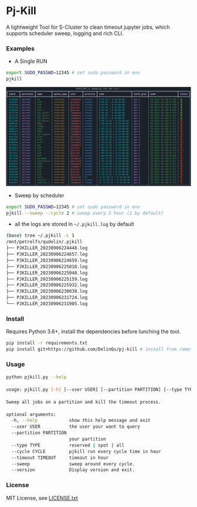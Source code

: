 # Pj-Kill
A lightweight Tool for S-Cluster to clean timeout jupyter jobs, which supports scheduler sweep, logging and rich CLI.

### Examples

- A Single RUN
```zsh
export SUDO_PASSWD=12345 # set sudo password in env
pjkill 
```
![](.assert/overview.png)

- Sweep by scheduler
```zsh
export SUDO_PASSWD=12345 # set sudo password in env
pjkill --sweep --cycle 2 # sweep every 2 hour (1 by default)
``` 

- all the logs are stored in `~/.pjkill.log` by default
```zsh
(base) tree ~/.pjkill -L 1
/mnt/petrelfs/qudelin/.pjkill
├── PJKILLER_20230906224448.log
├── PJKILLER_20230906224657.log
├── PJKILLER_20230906224659.log
├── PJKILLER_20230906225010.log
├── PJKILLER_20230906225040.log
├── PJKILLER_20230906225159.log
├── PJKILLER_20230906225932.log
├── PJKILLER_20230906230038.log
├── PJKILLER_20230906231724.log
└── PJKILLER_20230906231905.log
```

### Install

Requires Python 3.6+, install the dependencies before lunching the tool.

```zsh
pip install -r requirements.txt
pip install git+https://github.com/DelinQu/pj-kill # install from remote repo
```


### Usage

```bash
python pjkill.py --help                                                                                                                                         

usage: pjkill.py [-h] [--user USER] [--partition PARTITION] [--type TYPE] [--cycle CYCLE] [--timeout TIMEOUT] [--sweep] [--version]

Sweep all jobs on a partition and kill the timeout process.

optional arguments:
  -h, --help            show this help message and exit
  --user USER           the user your want to query
  --partition PARTITION
                        your partition
  --type TYPE           reserved | spot | all
  --cycle CYCLE         pjkill run every cycle time in hour
  --timeout TIMEOUT     timeout in hour
  --sweep               sweep around every cycle.
  --version             Display version and exit.
```

### License

MIT License, see [LICENSE.txt](LICENSE.txt)

